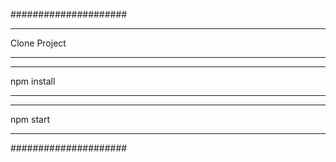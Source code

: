 
#####################
____________________
Clone Project
____________________

____________________
npm install
____________________

____________________
npm start
____________________

#####################

